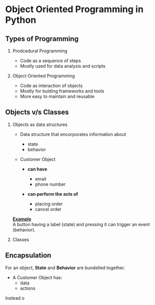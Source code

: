 # Object Oriented Programming in Python

## Types of Programming

1. Prodcedural Programming
    - Code as a sequence of steps
    - Mostly used for data analysis and scripts

2. Object Oriented Programming
    - Code as interaction of objects
    - Mostly for bulding frameworks and tools
    - More easy to maintain and reusable

## Objects v/s Classes

1. Objects as data structures

    - Data structure that encorporates information about
        - state
        - behavior

    - Customer Object
        - <b>can have</b> 
            - email 
            - phone number

        - <b>can perform the acts of</b>
            - placing order
            - cancel order
        
    <b><u>Example</u></b><br>
    A button having a label (state) and pressing it can trigger an event (behavior). 
    
2. Classes


## Encapsulation

For an object, <b>State</b> and <b>Behavior</b> are bundelled together. 

- A Customer Object has:
    - data
    - actions

Instead o 